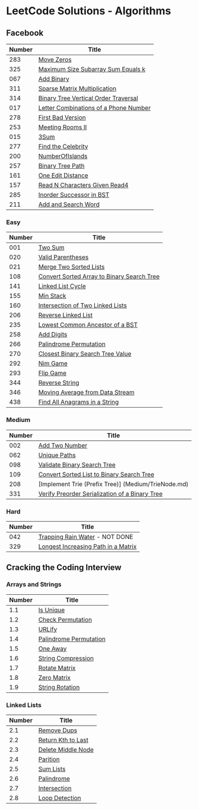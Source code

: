 # LeetCode Solutions - Algorithms

## Facebook
|Number| Title |
|------|-------|
|283| [Move Zeros](Easy/MoveZeros.java)|
|325| [Maximum Size Subarray Sum Equals k](Medium/MaxSubArray.java)|
|067| [Add Binary](Easy/AddBinary.java)|
|311| [Sparse Matrix Multiplication](Medium/MatrixMultiple.java)|
|314| [Binary Tree Vertical Order Traversal](Medium/VerticalBST.java)|
|017| [Letter Combinations of a Phone Number](Medium/LetterCombinations.java)|
|278| [First Bad Version](Easy/FirstBadVersion.java)|
|253| [Meeting Rooms II ](Medium/MeetingRooms2.java)|
|015| [3Sum](Medium/3Sum.java)|
|277| [Find the Celebrity](Medium/FindCelebrity.java)|
|200| [NumberOfIslands](Medium/NumOfIslands.java)|
|257| [Binary Tree Path](Easy/BinaryTreePaths.java)|
|161| [One Edit Distance](Medium/OneEditDistance)|
|157| [Read N Characters Given Read4](Easy/Read4.java)|
|285| [Inorder Successor in BST](Medium/InorderSuccessorBST.java)
|211| [Add and Search Word](Medium/AddSearchWord.java)

### Easy

|Number| Title |
|------|-------|
|001| [Two Sum](Easy/TwoSum.md)|
|020| [Valid Parentheses](Easy/ValidParen.md)
|021| [Merge Two Sorted Lists](Easy/MergeTwoSortedLists.md)
|108| [Convert Sorted Array to Binary Search Tree](Easy/ConvertSortedArrayToBST.md)
|141| [Linked List Cycle](Easy/LinkedListCycle.md)
|155| [Min Stack](Easy/MinStack.md)
|160| [Intersection of Two Linked Lists](IntersectionTwoLinkedLists.md)
|206| [Reverse Linked List](Easy/ReverseLinkedList.md)
|235| [Lowest Common Ancestor of a BST](Easy/LCABST.md)
|258| [Add Digits](Easy/AddDigits.md)|
|266| [Palindrome Permutation](Easy/PalindromePermutation.md)|
|270| [Closest Binary Search Tree Value](Easy/ClosestBST.md)
|292| [Nim Game](Easy/NimGame.md)|
|293| [Flip Game](Easy/FlipGame.md)|
|344| [Reverse String](Easy/ReverseString.md)|
|346| [Moving Average from Data Stream](Easy/MovingAverage.md)|
|438| [Find All Anagrams in a String](Easy/FindAnagrams.md)|

### Medium

| Number | Title |
|--------|--------|
|002| [Add Two Number](Medium/AddTwoNumbers.md)
|062| [Unique Paths](Medium/UniquePaths.md)|
|098| [Validate Binary Search Tree](Medium/ValidateBST.md)
|109| [Convert Sorted List to Binary Search Tree](Medium/ConvertSortedListToBST.md)
|208| [Implement Trie (Prefix Tree)] (Medium/TrieNode.md)|
|331| [Verify Preorder Serialization of a Binary Tree](Medium/PreorderBT.md)|


### Hard
| Number | Title |
|--------|-------|
|042| [Trapping Rain Water](Hard/TrappingRainWater.md) - NOT DONE|
|329| [Longest Increasing Path in a Matrix](Hard/LongestIncreasingPath.md)|



## Cracking the Coding Interview

### Arrays and Strings
| Number | Title |
|--------|-------|
|1.1| [Is Unique](CCI/ArraysAndStrings/IsUnique.md)
|1.2| [Check Permutation](CCI/ArraysAndStrings/CheckPermutation.md)
|1.3| [URLify](CCI/ArraysAndStrings/URLify.md)
|1.4| [Palindrome Permutation](CCI/ArraysAndStrings/PalindromePermutation.md)
|1.5| [One Away](CCI/ArraysAndStrings/OneAway.md)
|1.6| [String Compression](CCI/ArraysAndStrings/StringCompression.md)
|1.7| [Rotate Matrix](CCI/ArraysAndStrings/RotateMatrix.md)
|1.8| [Zero Matrix](CCI/ArraysAndStrings/ZeroMatrix.md)
|1.9| [String Rotation](CCI/ArraysAndStrings/StringRotation.md)

### Linked Lists
| Number | Title |
|--------|-------|
|2.1| [Remove Dups](CCI/LinkedLists/RemoveDups.md)
|2.2| [Return Kth to Last](CCI/LinkedLists/ReturnKthToLast.md)
|2.3| [Delete Middle Node](CCI/LinkedLists/DeleteMiddleNode.md)
|2.4| [Parition](CCI/LinkedLists/Partition.md)
|2.5| [Sum Lists](CCI/LinkedLists/SumLists.md)
|2.6| [Palindrome](CCI/LinkedLists/Palindrome.md)
|2.7| [Intersection](CCI/LinkedLists/Intersection.md)
|2.8| [Loop Detection](CCI/LinkedLists/LoopDetection.md)


